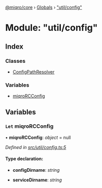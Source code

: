 [@miqro/core](../README.md) › [Globals](../globals.md) › ["util/config"](_util_config_.md)

# Module: "util/config"

## Index

### Classes

* [ConfigPathResolver](../classes/_util_config_.configpathresolver.md)

### Variables

* [miqroRCConfig](_util_config_.md#let-miqrorcconfig)

## Variables

### `Let` miqroRCConfig

• **miqroRCConfig**: *object* = null

*Defined in [src/util/config.ts:5](https://github.com/claukers/miqro-core/blob/c1853a2/src/util/config.ts#L5)*

#### Type declaration:

* **configDirname**: *string*

* **serviceDirname**: *string*
